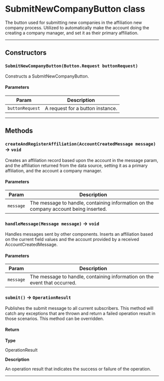 # SubmitNewCompanyButton class

The button used for submitting new companies in the affiliation new company process. Utilized to automatically make the account doing the creating a company manager, and set it as their primary affiliation.

---
## Constructors
### `SubmitNewCompanyButton(Button.Request buttonRequest)`

Constructs a SubmitNewCompanyButton.
#### Parameters
|Param|Description|
|-----|-----------|
|`buttonRequest` |  A request for a button instance. |

---
## Methods
### `createAndRegisterAffiliation(AccountCreatedMessage message)` → `void`

Creates an affiliation record based upon the account in the message param, and the affiliation returned from the data source, setting it as a primary affiliation, and the account a company manager.

#### Parameters
|Param|Description|
|-----|-----------|
|`message` |  The message to handle, containing information on the company account being inserted. |

### `handleMessage(Message message)` → `void`

Handles messages sent by other components. Inserts an affiliation based on the current field values and the account provided by a received AccountCreatedMessage.

#### Parameters
|Param|Description|
|-----|-----------|
|`message` |  The message to handle, containing information on the event that occurred. |

### `submit()` → `OperationResult`

Publishes the submit message to all current subscribers. This method will catch any exceptions that are thrown and return a failed operation result in those scenarios. This method can be overridden.

#### Return

**Type**

OperationResult

**Description**

An operation result that indicates the success or failure of the operation.

---
